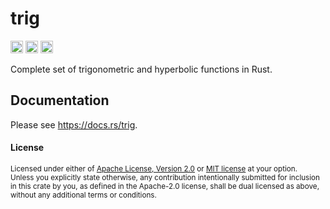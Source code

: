 # trig

[<img alt="github" src="https://img.shields.io/badge/github-tamaskis/trig-8da0cb?style=for-the-badge&labelColor=555555&logo=github" height="20">](https://github.com/tamaskis/trig)
[<img alt="crates.io" src="https://img.shields.io/crates/v/trig.svg?style=for-the-badge&color=fc8d62&logo=rust" height="20">](https://crates.io/crates/trig)
[<img alt="docs.rs" src="https://img.shields.io/badge/docs.rs-trig-66c2a5?style=for-the-badge&labelColor=555555&logo=docs.rs" height="20">](https://docs.rs/trig)

Complete set of trigonometric and hyperbolic functions in Rust.

## Documentation

Please see https://docs.rs/trig.

#### License

<sup>
Licensed under either of <a href="LICENSE-APACHE">Apache License, Version 2.0</a> or 
<a href="LICENSE-MIT">MIT license</a> at your option.
</sup>

<br>

<sub>
Unless you explicitly state otherwise, any contribution intentionally submitted for inclusion in
this crate by you, as defined in the Apache-2.0 license, shall be dual licensed as above, without
any additional terms or conditions.
</sub>